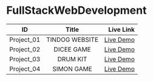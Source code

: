 # FullStackWebDevelopment

| ID            | Title         | Live Link  |
| ------------- |:-------------:| -----:|
| Project_01    |  TINDOG WEBSITE  | [Live Demo](https://subha822-hub.github.io/FullStackWebDevelopment/Project_01/) |
| Project_02    |  DICEE GAME  | [Live Demo](https://subha822-hub.github.io/FullStackWebDevelopment/Project_02/) |
| Project_03    |  DRUM KIT  | [Live Demo](https://subha822-hub.github.io/FullStackWebDevelopment/Project_03/) |
| Project_04    |  SIMON GAME | [Live Demo](https://subha822-hub.github.io/FullStackWebDevelopment/Project_04/) |